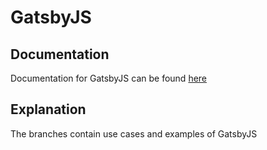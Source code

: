 # GatsbyJS

## Documentation
Documentation for GatsbyJS can be found <a href="https://www.gatsbyjs.com/">here</a>

## Explanation
The branches contain use cases and examples of GatsbyJS
